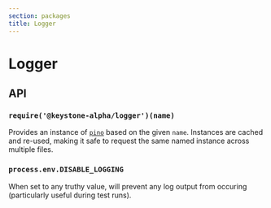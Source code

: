 ```yaml
---
section: packages
title: Logger
---
```


# Logger

## API

### `require('@keystone-alpha/logger')(name)`

Provides an instance of [`pino`](https://github.com/pinojs/pino) based on the
given `name`.
Instances are cached and re-used, making it safe to request the same named
instance across multiple files.

### `process.env.DISABLE_LOGGING`

When set to any truthy value, will prevent any log output from occuring
(particularly useful during test runs).
